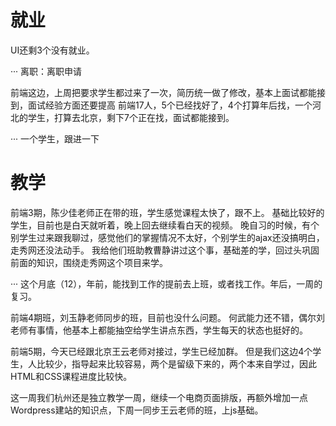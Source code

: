 # 就业

UI还剩3个没有就业。

··· 离职：离职申请

前端这边，上周把要求学生都过来了一次，简历统一做了修改，基本上面试都能接到，面试经验方面还要提高
前端17人，5个已经找好了，4个打算年后找，一个河北的学生，打算去北京，剩下7个正在找，面试都能接到。

··· 一个学生，跟进一下

# 教学
前端3期，陈少佳老师正在带的班，学生感觉课程太快了，跟不上。
基础比较好的学生，目前也是白天就听着，晚上回去继续看白天的视频。
晚自习的时候，有个别学生过来跟我聊过，感觉他们的掌握情况不太好，个别学生的ajax还没搞明白，走秀网还没法动手。
我给他们班助教曹静讲过这个事，基础差的学，回过头巩固前面的知识，围绕走秀网这个项目来学。

··· 这个月底（12），年前，能找到工作的提前去上班，或者找工作。年后，一周的复习。

前端4期班，刘玉静老师同步的班，目前也没什么问题。
何武能力还不错，偶尔刘老师有事情，他基本上都能抽空给学生讲点东西，学生每天的状态也挺好的。

前端5期，今天已经跟北京王云老师对接过，学生已经加群。
但是我们这边4个学生，人比较少，指导起来比较容易，两个是留级下来的，两个本来自学过，因此HTML和CSS课程进度比较快。

这一周我们杭州还是独立教学一周，继续一个电商页面排版，再额外增加一点Wordpress建站的知识点，下周一同步王云老师的班，上js基础。
